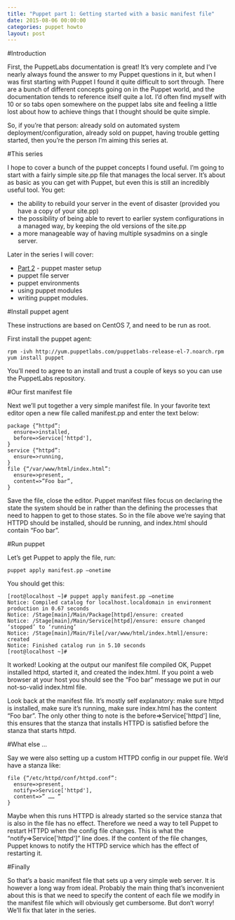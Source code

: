 ```yaml
---
title: "Puppet part 1: Getting started with a basic manifest file"
date: 2015-08-06 00:00:00
categories: puppet howto
layout: post
---
```


#Introduction

First, the PuppetLabs documentation is great! It’s very complete and I’ve nearly always found the answer to my Puppet questions in it, but when I was first starting with Puppet I found it quite difficult to sort through. There are a bunch of different concepts going on in the Puppet world, and the documentation tends to reference itself quite a lot. I’d often find myself with 10 or so tabs open somewhere on the puppet labs site and feeling a little lost about how to achieve things that I thought should be quite simple.

So, if you’re that person: already sold on automated system deployment/configuration, already sold on puppet, having trouble getting started, then you’re the person I’m aiming this series at.

#This series

I hope to cover a bunch of the puppet concepts I found useful. I’m going to start with a fairly simple site.pp file that manages the local server. It’s about as basic as you can get with Puppet, but even this is still an incredibly useful tool. You get:

* the ability to rebuild your server in the event of disaster (provided you have a copy of your site.pp)
* the possibility of being able to revert to earlier system configurations in a managed way, by keeping the old versions of the site.pp
* a more manageable way of having multiple sysadmins on a single server.

Later in the series I will cover:

* [Part 2] - puppet master setup
* puppet file server
* puppet environments
* using puppet modules
* writing puppet modules.

#Install puppet agent

These instructions are based on CentOS 7, and need to be run as root.

First install the puppet agent:

    rpm -ivh http://yum.puppetlabs.com/puppetlabs-release-el-7.noarch.rpm
    yum install puppet

You’ll need to agree to an install and trust a couple of keys so you can use the PuppetLabs repository.

#Our first manifest file

Next we’ll put together a very simple manifest file. In your favorite text editor open a new file called manifest.pp and enter the text below:

    package {“httpd”:
      ensure=>installed,
      before=>Service['httpd'],
    }
    service {“httpd”:
      ensure=>running,
    }
    file {“/var/www/html/index.html”:
      ensure=>present,
      content=>”Foo bar”,
    }

Save the file, close the editor. Puppet manifest files focus on declaring the state the system should be in rather than the defining the processes that need to happen to get to those states. So in the file above we’re saying that HTTPD should be installed, should be running, and index.html should contain “Foo bar”.

#Run puppet

Let’s get Puppet to apply the file, run:

    puppet apply manifest.pp –onetime

You should get this:

    [root@localhost ~]# puppet apply manifest.pp –onetime
    Notice: Compiled catalog for localhost.localdomain in environment production in 0.67 seconds
    Notice: /Stage[main]/Main/Package[httpd]/ensure: created
    Notice: /Stage[main]/Main/Service[httpd]/ensure: ensure changed ‘stopped’ to ‘running’
    Notice: /Stage[main]/Main/File[/var/www/html/index.html]/ensure: created
    Notice: Finished catalog run in 5.10 seconds
    [root@localhost ~]#

It worked! Looking at the output our manifest file compiled OK, Puppet installed httpd, started it, and created the index.html. If you point a web browser at your host you should see the “Foo bar” message we put in our not-so-valid index.html file.

Look back at the manifest file. It’s mostly self explanatory: make sure httpd is installed, make sure it’s running, make sure index.html has the content “Foo bar”. The only other thing to note is the before=>Service['httpd'] line, this ensures that the stanza that installs HTTPD is satisfied before the stanza that starts httpd.

#What else …

Say we were also setting up a custom HTTPD config in our puppet file. We’d have a stanza like:

    file {“/etc/httpd/conf/httpd.conf”:
      ensure=>present,
      notify=>Service['httpd'],
      content=>” …… ”
    }

Maybe when this runs HTTPD is already started so the service stanza that is also in the file has no effect. Therefore we need a way to tell Puppet to restart HTTPD when the config file changes. This is what the “notify=>Service['httpd']” line does. If the content of the file changes, Puppet knows to notify the HTTPD service which has the effect of restarting it.

#Finally

So that’s a basic manifest file that sets up a very simple web server. It is however a long way from ideal. Probably the main thing that’s inconvenient about this is that we need to specify the content of each file we modify in the manifest file which will obviously get cumbersome. But don’t worry! We’ll fix that later in the series.

[Part 2]: /2015/09/09/puppet-part2-puppet-master.html
